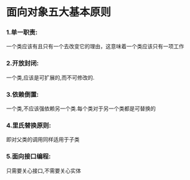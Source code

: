 # 面向对象五大基本原则
### 1.单一职责:
一个类应该有且只有一个去改变它的理由，这意味着一个类应该只有一项工作
### 2.开放封闭:
一个类,应该是可扩展的,而不可修改的.
### 3.依赖倒置:
一个类,不应该强依赖另一个类.每个类对于另一个类都是可替换的
### 4.里氏替换原则:
即对父类的调用同样适用于子类
### 5.面向接口编程:
只需要关心接口,不需要关心实体
